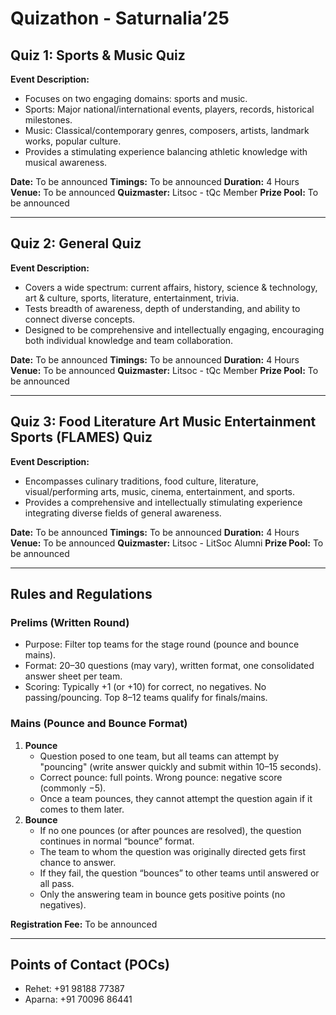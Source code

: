 # Quizathon - Saturnalia’25

## Quiz 1: Sports & Music Quiz
**Event Description:**
- Focuses on two engaging domains: sports and music.
- Sports: Major national/international events, players, records, historical milestones.
- Music: Classical/contemporary genres, composers, artists, landmark works, popular culture.
- Provides a stimulating experience balancing athletic knowledge with musical awareness.

**Date:** To be announced
**Timings:** To be announced
**Duration:** 4 Hours
**Venue:** To be announced
**Quizmaster:** Litsoc - tQc Member
**Prize Pool:** To be announced

---

## Quiz 2: General Quiz
**Event Description:**
- Covers a wide spectrum: current affairs, history, science & technology, art & culture, sports, literature, entertainment, trivia.
- Tests breadth of awareness, depth of understanding, and ability to connect diverse concepts.
- Designed to be comprehensive and intellectually engaging, encouraging both individual knowledge and team collaboration.

**Date:** To be announced
**Timings:** To be announced
**Duration:** 4 Hours
**Venue:** To be announced
**Quizmaster:** Litsoc - tQc Member
**Prize Pool:** To be announced

---

## Quiz 3: Food Literature Art Music Entertainment Sports (FLAMES) Quiz
**Event Description:**
- Encompasses culinary traditions, food culture, literature, visual/performing arts, music, cinema, entertainment, and sports.
- Provides a comprehensive and intellectually stimulating experience integrating diverse fields of general awareness.

**Date:** To be announced
**Timings:** To be announced
**Duration:** 4 Hours
**Venue:** To be announced
**Quizmaster:** Litsoc - LitSoc Alumni
**Prize Pool:** To be announced

---

## Rules and Regulations
### Prelims (Written Round)
- Purpose: Filter top teams for the stage round (pounce and bounce mains).
- Format: 20–30 questions (may vary), written format, one consolidated answer sheet per team.
- Scoring: Typically +1 (or +10) for correct, no negatives. No passing/pouncing. Top 8–12 teams qualify for finals/mains.

### Mains (Pounce and Bounce Format)
1. **Pounce**
	- Question posed to one team, but all teams can attempt by "pouncing" (write answer quickly and submit within 10–15 seconds).
	- Correct pounce: full points. Wrong pounce: negative score (commonly −5).
	- Once a team pounces, they cannot attempt the question again if it comes to them later.
2. **Bounce**
	- If no one pounces (or after pounces are resolved), the question continues in normal “bounce” format.
	- The team to whom the question was originally directed gets first chance to answer.
	- If they fail, the question “bounces” to other teams until answered or all pass.
	- Only the answering team in bounce gets positive points (no negatives).

**Registration Fee:** To be announced

---

## Points of Contact (POCs)
- Rehet: +91 98188 77387
- Aparna: +91 70096 86441
